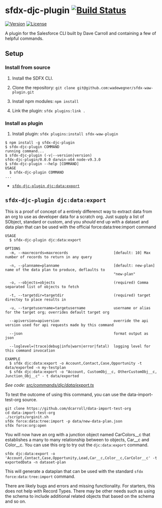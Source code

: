 # sfdx-djc-plugin  [![Build Status](https://travis-ci.org/dcarroll/sfdx-djc-plugin.svg?branch=master)](https://travis-ci.org/dcarroll/sfdx-djc-plugin)

<!-- tocstop -->

[![Version](https://img.shields.io/npm/v/datatree.svg)](https://npmjs.org/package/sfdx-djc-plugin)
[![License](https://img.shields.io/npm/l/datatree.svg)](https://github.com/dcarroll/sfdx-djc-plugin/blob/master/package.json)


<!-- toc -->
<!-- tocstop -->

<!-- install -->
A plugin for the Salesforce CLI built by Dave Carroll and containing a few of helpful commands.

## Setup

### Install from source

1. Install the SDFX CLI.

2. Clone the repository: `git clone git@github.com:wadewegner/sfdx-waw-plugin.git`

3. Install npm modules: `npm install`

4. Link the plugin: `sfdx plugins:link .`

### Install as plugin

1. Install plugin: `sfdx plugins:install sfdx-waw-plugin`

<!-- usage -->
```sh-session
$ npm install -g sfdx-djc-plugin
$ sfdx-djc-plugin COMMAND
running command...
$ sfdx-djc-plugin (-v|--version|version)
sfdx-djc-plugin/0.0.0 darwin-x64 node-v9.3.0
$ sfdx-djc-plugin --help [COMMAND]
USAGE
  $ sfdx-djc-plugin COMMAND
...
```
<!-- usagestop -->
<!-- commands -->
* [`sfdx-djc-plugin djc:data:export`](#sfdx-djc-plugin-djcdataexport)

## `sfdx-djc-plugin djc:data:export`

This is a proof of concept of a entirely differenct way to extract data from an org to use as developer data for a scratch org.  Just supply a list of SObject, standard or custom, and you *should* end up with a dataset and data plan that can be used with the official force:data:tree:import command

```
USAGE
  $ sfdx-djc-plugin djc:data:export

OPTIONS
  -m, --maxrecords=maxrecords                     [default: 10] Max number of records to return in any query

  -n, --planname=planname                         [default: new-plan] name of the data plan to produce, deflaults to
                                                  "new-plan"

  -o, --objects=objects                           (required) Comma separated list of objects to fetch

  -t, --targetdir=targetdir                       (required) target directoy to place results in

  -u, --targetusername=targetusername             username or alias for the target org; overrides default target org

  --apiversion=apiversion                         override the api version used for api requests made by this command

  --json                                          format output as json

  --loglevel=(trace|debug|info|warn|error|fatal)  logging level for this command invocation

EXAMPLE
  $ sfdx djc:data:export -o Account,Contact,Case,Opportunity -t data/exported -n my-testplan
  $ sfdx djc:data:export -o "Account, CustomObj__c, OtherCustomObj__c, Junction_Obj__c" - t data/exported
```
_See code: [src/commands/djc/data/export.ts](https://github.com/dcarroll/datatree/blob/v0.0.0/src/commands/djc/data/export.ts)_

To test the outcome of using this command, you can use the data-import-test-org source.
```
git clone https://github.com/dcarroll/data-import-test-org
cd data-import-test-org
./scripts/orginit.sh
sfdx force:data:tree:import -p data/new-data-plan.json
sfdx force:org:open
```
You will now have an org with a junction object named CarColors__c that establishes a many to many relationship between to objects, Car__c and Color__c.  You can use this org to try out the `djc:data:export` command.
```
sfdx djc:data:export -o 'Account,Contact,Case,Opportunity,Lead,Car__c,Color__c,CarColor__c' -t exportedData -n dataset-plan
```

This will generate a dataplan that can be used with the standard `sfdx force:data:tree:import` command.

There are likely bugs and errors and missing functionality.  For starters, this does not help with Record Types.  There may be other needs such as using the schema to include additional related objects that based on the schema and so on.  
<!-- commandsstop -->
